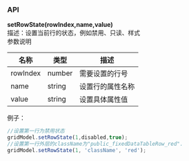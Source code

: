 <a name="wAjYa"></a>
### API
**setRowState(rowIndex,name,value)**<br />描述：设置当前行的状态，例如禁用、只读、样式<br />参数说明

| 名称 | 类型 | 描述 |
| --- | --- | --- |
| rowIndex | number | 需要设置的行号 |
| name | string | 设置行的属性名称 |
| value | string | 设置具体属性值 |

例子：

```javascript
//设置第一行为禁用状态
gridModel.setRowState(1,disabled,true); 
//设置第一行外层的className为"public_fixedDataTableRow_red".
gridModel.setRowState(1, 'className', 'red'); 
```